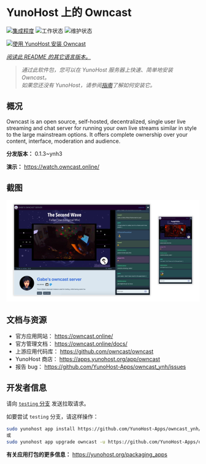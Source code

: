 <!--
注意：此 README 由 <https://github.com/YunoHost/apps/tree/master/tools/readme_generator> 自动生成
请勿手动编辑。
-->

# YunoHost 上的 Owncast

[![集成程度](https://dash.yunohost.org/integration/owncast.svg)](https://ci-apps.yunohost.org/ci/apps/owncast/) ![工作状态](https://ci-apps.yunohost.org/ci/badges/owncast.status.svg) ![维护状态](https://ci-apps.yunohost.org/ci/badges/owncast.maintain.svg)

[![使用 YunoHost 安装 Owncast](https://install-app.yunohost.org/install-with-yunohost.svg)](https://install-app.yunohost.org/?app=owncast)

*[阅读此 README 的其它语言版本。](./ALL_README.md)*

> *通过此软件包，您可以在 YunoHost 服务器上快速、简单地安装 Owncast。*  
> *如果您还没有 YunoHost，请参阅[指南](https://yunohost.org/install)了解如何安装它。*

## 概况

Owncast is an open source, self-hosted, decentralized, single user live streaming and chat server for running your own live streams similar in style to the large mainstream options. It offers complete ownership over your content, interface, moderation and audience.

**分发版本：** 0.1.3~ynh3

**演示：** <https://watch.owncast.online/>

## 截图

![Owncast 的截图](./doc/screenshots/owncast-screenshot.png)

## 文档与资源

- 官方应用网站： <https://owncast.online/>
- 官方管理文档： <https://owncast.online/docs/>
- 上游应用代码库： <https://github.com/owncast/owncast>
- YunoHost 商店： <https://apps.yunohost.org/app/owncast>
- 报告 bug： <https://github.com/YunoHost-Apps/owncast_ynh/issues>

## 开发者信息

请向 [`testing` 分支](https://github.com/YunoHost-Apps/owncast_ynh/tree/testing) 发送拉取请求。

如要尝试 `testing` 分支，请这样操作：

```bash
sudo yunohost app install https://github.com/YunoHost-Apps/owncast_ynh/tree/testing --debug
或
sudo yunohost app upgrade owncast -u https://github.com/YunoHost-Apps/owncast_ynh/tree/testing --debug
```

**有关应用打包的更多信息：** <https://yunohost.org/packaging_apps>

